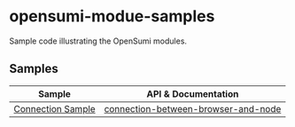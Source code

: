 # opensumi-modue-samples

Sample code illustrating the OpenSumi modules.

## Samples

| Sample | API & Documentation |
| ------ | ----- |
|[Connection Sample](https://github.com/opensumi/opensumi-modue-samples/tree/main/connection-sample) | [connection-between-browser-and-node](https://opensumi.com/zh/docs/develop/sample/connection-between-browser-and-node) |
